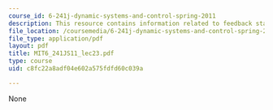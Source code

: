 ```yaml
---
course_id: 6-241j-dynamic-systems-and-control-spring-2011
description: This resource contains information related to feedback stabilization.
file_location: /coursemedia/6-241j-dynamic-systems-and-control-spring-2011/c8fc22a8adf04e602a575fdfd60c039a_MIT6_241JS11_lec23.pdf
file_type: application/pdf
layout: pdf
title: MIT6_241JS11_lec23.pdf
type: course
uid: c8fc22a8adf04e602a575fdfd60c039a

---
```

None
